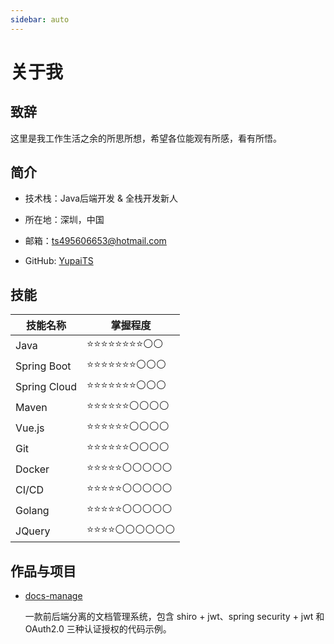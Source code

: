 ```yaml
---
sidebar: auto
---
```


# 关于我

## 致辞

这里是我工作生活之余的所思所想，希望各位能观有所感，看有所悟。

## 简介

- 技术栈：Java后端开发 &amp; 全栈开发新人

- 所在地：深圳，中国

- 邮箱：[ts495606653@hotmail.com](mailto:ts495606653@hotmail.com)

- GitHub: [YupaiTS](https://github.com/yupaits)

## 技能

|技能名称|掌握程度|
|---|---|
|Java|⭐⭐⭐⭐⭐⭐⭐⭐⚪⚪|
|Spring Boot|⭐⭐⭐⭐⭐⭐⭐⚪⚪⚪|
|Spring Cloud|⭐⭐⭐⭐⭐⭐⭐⚪⚪⚪|
|Maven|⭐⭐⭐⭐⭐⭐⚪⚪⚪⚪|
|Vue.js|⭐⭐⭐⭐⭐⭐⚪⚪⚪⚪|
|Git|⭐⭐⭐⭐⭐⭐⚪⚪⚪⚪|
|Docker|⭐⭐⭐⭐⭐⚪⚪⚪⚪⚪|
|CI/CD|⭐⭐⭐⭐⭐⚪⚪⚪⚪⚪|
|Golang|⭐⭐⭐⭐⭐⚪⚪⚪⚪⚪|
|JQuery|⭐⭐⭐⭐⚪⚪⚪⚪⚪⚪|

## 作品与项目

- [docs-manage](https://github.com/YupaiTS/docs-manage)

    一款前后端分离的文档管理系统，包含 shiro + jwt、spring security + jwt 和 OAuth2.0 三种认证授权的代码示例。